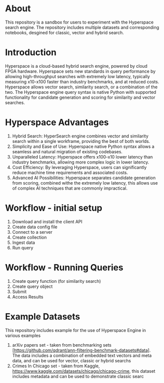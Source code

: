 About
=================================
This repository is a sandbox for users to experiment with the Hyperspace search engine. The repository includes multiple datasets and corresponding notebooks, desgined for classic, vector and hybrid search.

Introduction
=================================
Hyperspace is a cloud-based hybrid search engine, powered by cloud FPGA hardware. Hyperspace sets new standards in query performance by allowing high-throughput searches with extremely low latency, typically measuring x10-x100 faster than industry benchmarks, and at reduced costs. 
Hyperspace allows vector search, similarity search, or a combination of the two.
The Hyperspace engine query syntax is native Python with supported functionality for candidate generation and scoring for similarity and vector searches. 

Hyperspace Advantages 
=================================
1. Hybrid Search: HyperSearch engine combines vector and similarity search within a single workframe, providing the best of both worlds. 
2. Simplicity and Ease of Use: Hyperspace  native Python syntax allows a seamless and natural migration of existing codebases.
3. Unparalleled Latency: Hyperspace offers x100-x10 lower latency than industry benchmarks, allowing more complex logic in lower latency.
4. Cost Efficiency: By leveraging Hyperspace, users can significantly reduce machine time requirements and associated costs.
5. Advanced AI Possibilities: Hyperspace separates candidate generation from scoring, combined withe the extremely low latency, this allows use of complex AI techniques that are commonly impractical.

Workflow - initial setup
=================================
1. Download and install the client API
2. Create data config file
3. Connect to a server
4. Create collection
5. Ingest data
6. Run query

Workflow - Running Queries
=================================
1. Create query function (for similarity search)
2. Create query object
3. Submit
4. Access Results

Example Datasets
=================================
This repository includes example for the use of Hyperspace Engine in various examples
1. arXiv papers set -  taken from benchmarking sets [https://github.com/qdrant/ann-filtering-benchmark-datasets#data]. The data includes a combination of embedded text vectors and meta data, and can be used for vector, classic or hybrid searchs
2. Crimes In Chicago set - taken from Kaggle, https://www.kaggle.com/datasets/chicago/chicago-crime, this dataset includes metadata and can be used to demonstrate classic searc
